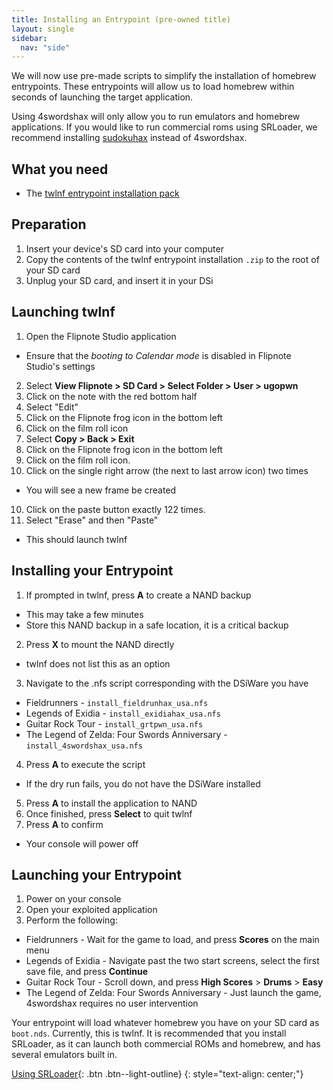 ```yaml
---
title: Installing an Entrypoint (pre-owned title)
layout: single
sidebar:
  nav: "side"
---
```


We will now use pre-made scripts to simplify the installation of homebrew entrypoints. These entrypoints will allow us to load homebrew within seconds of launching the target application.

Using 4swordshax will only allow you to run emulators and homebrew applications. If you would like to run commercial roms using SRLoader, we recommend installing [sudokuhax](/guide/installing-sudokuhax) instead of 4swordshax.

## What you need

* The [twlnf entrypoint installation pack](/assets/files/twlnf-entrypoint-pack.zip)

## Preparation

1. Insert your device's SD card into your computer
2. Copy the contents of the twlnf entrypoint installation `.zip` to the root of your SD card
3. Unplug your SD card, and insert it in your DSi

## Launching twlnf

1. Open the Flipnote Studio application
  - Ensure that the *booting to Calendar mode* is disabled in Flipnote Studio's settings
2. Select **View Flipnote > SD Card > Select Folder > User > ugopwn**
3. Click on the note with the red bottom half
4. Select "Edit"
5. Click on the Flipnote frog icon in the bottom left
6. Click on the film roll icon
7. Select **Copy > Back > Exit**
8. Click on the Flipnote frog icon in the bottom left
8. Click on the film roll icon.
9. Click on the single right arrow (the next to last arrow icon) two times
  - You will see a new frame be created
10. Click on the paste button exactly 122 times.
11. Select "Erase" and then "Paste"
  - This should launch twlnf

## Installing your Entrypoint

1. If prompted in twlnf, press **A** to create a NAND backup
  - This may take a few minutes
  - Store this NAND backup in a safe location, it is a critical backup
2. Press **X** to mount the NAND directly

  - twlnf does not list this as an option

3. Navigate to the .nfs script corresponding with the DSiWare you have
  - Fieldrunners - `install_fieldrunhax_usa.nfs`
  - Legends of Exidia - `install_exidiahax_usa.nfs`
  - Guitar Rock Tour - `install_grtpwn_usa.nfs`
  -  The Legend of Zelda: Four Swords Anniversary - `install_4swordshax_usa.nfs`
4. Press **A** to execute the script
  - If the dry run fails, you do not have the DSiWare installed
5. Press **A** to install the application to NAND
6. Once finished, press **Select** to quit twlnf
7. Press **A** to confirm
  - Your console will power off

## Launching your Entrypoint

1. Power on your console
2. Open your exploited application
3. Perform the following:
  - Fieldrunners - Wait for the game to load, and press **Scores** on the main menu
  - Legends of Exidia - Navigate past the two start screens, select the first save file, and press **Continue**
  - Guitar Rock Tour - Scroll down, and press **High Scores** > **Drums** > **Easy**
  -  The Legend of Zelda: Four Swords Anniversary - Just launch the game, 4swordshax requires no user intervention

Your entrypoint will load whatever homebrew you have on your SD card as `boot.nds`. Currently, this is twlnf. It is recommended that you install SRLoader, as it can launch both commercial ROMs and homebrew, and has several emulators built in.

[Using SRLoader](/more/using-srloader){: .btn .btn--light-outline}
{: style="text-align: center;"}

